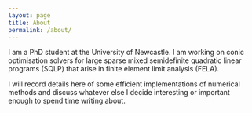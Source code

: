 ```yaml
---
layout: page
title: About
permalink: /about/
---
```


I am a PhD student at the University of Newcastle. I am working on conic optimisation solvers for large sparse mixed semidefinite quadratic linear programs (SQLP) that arise in finite element limit analysis (FELA).

I will record details here of some efficient implementations of numerical methods and discuss whatever else I decide interesting or important enough to spend time writing about.

